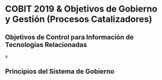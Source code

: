 # COBIT 2019 & Objetivos de Gobierno y Gestión (Procesos Catalizadores)

## Objetivos de Control para Información de Tecnologías Relacionadas

a

## Principios del Sistema de Gobierno
